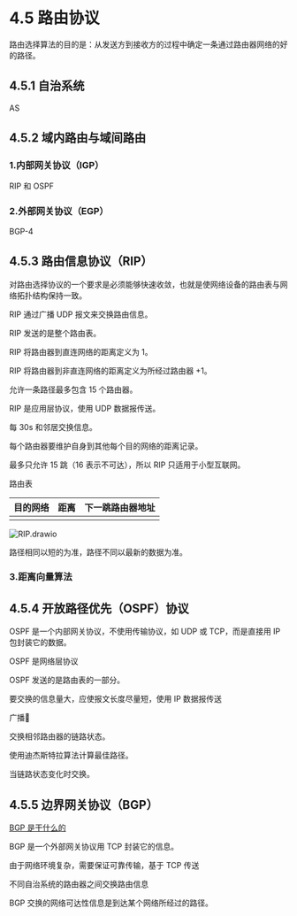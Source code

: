 # 4.5 路由协议

路由选择算法的目的是：从发送方到接收方的过程中确定一条通过路由器网络的好的路径。

## 4.5.1 自治系统

AS

## 4.5.2  域内路由与域间路由

### 1.内部网关协议（IGP）

RIP 和 OSPF

### 2.外部网关协议（EGP）

BGP-4

## 4.5.3 路由信息协议（RIP）

对路由选择协议的一个要求是必须能够快速收敛，也就是使网络设备的路由表与网络拓扑结构保持一致。

RIP 通过广播 UDP 报文来交换路由信息。

RIP 发送的是整个路由表。

RIP 将路由器到直连网络的距离定义为 1。

RIP 将路由器到非直连网络的距离定义为所经过路由器 +1。

允许一条路径最多包含 15 个路由器。

RIP 是应用层协议，使用 UDP 数据报传送。

每 30s 和邻居交换信息。

每个路由器要维护自身到其他每个目的网络的距离记录。

最多只允许 15 跳（16 表示不可达），所以 RIP 只适用于小型互联网。

路由表

| 目的网络 | 距离 | 下一跳路由器地址 |
| -------- | ---- | ---------------- |
|          |      |                  |

![RIP.drawio](https://csnotes.oss-cn-beijing.aliyuncs.com/photos/RIP.png)

路径相同以短的为准，路径不同以最新的数据为准。

### 3.距离向量算法

## 4.5.4 开放路径优先（OSPF）协议

OSPF 是一个内部网关协议，不使用传输协议，如 UDP 或 TCP，而是直接用 IP 包封装它的数据。

OSPF 是网络层协议

OSPF 发送的是路由表的一部分。

要交换的信息量大，应使报文长度尽量短，使用 IP 数据报传送

广播📢

交换相邻路由器的链路状态。

使用迪杰斯特拉算法计算最佳路径。

当链路状态变化时交换。

## 4.5.5 边界网关协议（BGP）

[BGP 是干什么的](https://zhuanlan.zhihu.com/p/413322901)

BGP 是一个外部网关协议用 TCP 封装它的信息。

由于网络环境复杂，需要保证可靠传输，基于 TCP 传送

不同自治系统的路由器之间交换路由信息

BGP 交换的网络可达性信息是到达某个网络所经过的路径。


